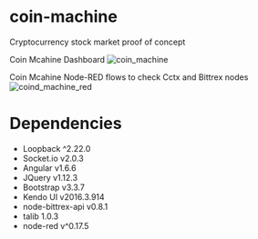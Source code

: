 # coin-machine
Cryptocurrency stock market proof of concept

Coin Mcahine Dashboard
![coin_machine](https://user-images.githubusercontent.com/1216181/52439118-0fc21600-2b1b-11e9-8025-1928340ae06b.png)

Coin Mcahine Node-RED flows to check Cctx and Bittrex nodes
![coind_machine_red](https://user-images.githubusercontent.com/1216181/52439228-4d26a380-2b1b-11e9-90ad-7bb8753ef29d.png)

# Dependencies
- Loopback ^2.22.0
- Socket.io v2.0.3
- Angular v1.6.6
- JQuery v1.12.3
- Bootstrap v3.3.7
- Kendo UI v2016.3.914
- node-bittrex-api v0.8.1
- talib 1.0.3
- node-red v^0.17.5